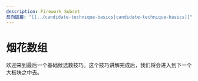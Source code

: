 ```yaml
---
description: Firework Subset
反向链接: "[[../candidate-technique-basics|candidate-technique-basics]]"
---
```


# 烟花数组

欢迎来到最后一个基础候选数技巧。这个技巧讲解完成后，我们将会进入到下一个大板块之中去。

